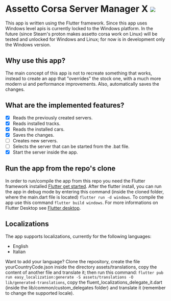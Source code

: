 # Assetto Corsa Server Manager X <a title="Made with Fluent Design" href="https://github.com/bdlukaa/fluent_ui"><img src="https://img.shields.io/badge/fluent-design-blue?style=flat-square&color=7A7574&labelColor=0078D7"/></a>

This app is written using the Flutter framework.
Since this app uses Windows level apis is currently locked to the Windows platform.
In the future (since Steam's proton makes assetto corsa work on Linux) will be tested and unlocked for Windows and Linux; for now is in development only the Windows version.

## Why use this app?

The main concept of this app is not to recreate something that works, instead to create an app that "overrides" the stock one, with a much more modern ui and performance improvements.
Also, automatically saves the changes.

## What are the implemented features?

- [x] Reads the previously created servers.
- [x] Reads installed tracks.
- [x] Reads the installed cars.
- [x] Saves the changes.
- [ ] Creates new servers.
- [ ] Selects the server that can be started from the .bat file.
- [x] Start the server inside the app.

## Run the app from the repo's clone

In order to run/compile the app from this repo you need the Flutter framework installed [Flutter get started](https://docs.flutter.dev/get-started/install).
After the flutter install, you can run the app in debug mode by entering this command (inside the cloned folder, where the main.dart file is located) `flutter run -d windows`.
To compile the app use this command `flutter build windows`.
For more informations on Flutter Desktop see [Flutter desktop](https://flutter.dev/multi-platform/desktop).

## Localizations

The app supports localizations, currently for the following languages:

- English
- Italian

Want to add your language? Clone the repository, create the file yourCountryCode.json inside the directory assets/translations, copy the content of another file and translate it; then run this command: `flutter pub run easy_localization:generate -S assets/translations -O lib/generated-translations`, copy the fluent_localizations_delegate_it.dart (inside the lib/common/custom_delegates folder) and translate it (remember to change the supported locale).

